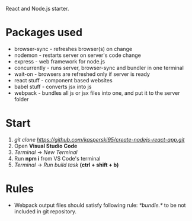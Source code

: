 React and Node.js starter.

# Packages used
* browser-sync - refreshes browser(s) on change
* nodemon - restarts server on server's code change
* express - web framework for node.js
* concurrently - runs server, browser-sync and bundler in one terminal
* wait-on - browsers are refreshed only if server is ready
* react stuff - component based websites
* babel stuff - converts jsx into js
* webpack - bundles all js or jsx files into one, and put it to the server folder

# Start
1. *git clone https://github.com/kasperski95/create-nodejs-react-app.git*
1. Open **Visual Studio Code**
1. *Terminal* -> *New Terminal*
1. Run **npm i** from VS Code's terminal
1. *Terminal* -> *Run build task* **(ctrl + shift + b)**

# Rules
* Webpack output files should satisfy following rule: *\*bundle.\** to be not included in git repository.
